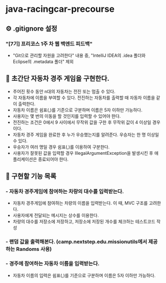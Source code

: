 # java-racingcar-precourse

## ︎⚙️ .gitignore 설정
### "[7기] 프리코스 1주 차 웹 백엔드 피드백" 
* "Git으로 관리할 자원을 고려한다" 내용 중, "IntelliJ IDEA의 .idea 폴더와 Eclipse의 .metadata 폴더" 제외

## 🚀 초간단 자동차 경주 게임을 구현한다.
* 주어진 횟수 동안 n대의 자동차는 전진 또는 멈출 수 있다.
* 각 자동차에 이름을 부여할 수 있다. 전진하는 자동차를 출력할 때 자동차 이름을 같이 출력한다.
* 자동차 이름은 쉼표(,)를 기준으로 구분하며 이름은 5자 이하만 가능하다.
* 사용자는 몇 번의 이동을 할 것인지를 입력할 수 있어야 한다.
* 전진하는 조건은 0에서 9 사이에서 무작위 값을 구한 후 무작위 값이 4 이상일 경우이다.
* 자동차 경주 게임을 완료한 후 누가 우승했는지를 알려준다. 우승자는 한 명 이상일 수 있다.
* 우승자가 여러 명일 경우 쉼표(,)를 이용하여 구분한다.
* 사용자가 잘못된 값을 입력할 경우 IllegalArgumentException을 발생시킨 후 애플리케이션은 종료되어야 한다.

## ︎📝 구현할 기능 목록
### - 자동차 경주게임에 참여하는 차량의 대수를 입력받는다.
* 자동차 경주게임에 참여하는 차량의 이름을 입력받는다. 이 때, MVC 구조를 고려한다.
* 사용자에게 전달되는 메시지는 상수를 이용한다.
* 차량의 대수를 저장소에 저장하고, 저장소에 저장된 개수를 체크하는 테스트코드 작성
### - 랜덤 값을 출력해본다. (camp.nextstep.edu.missionutils에서 제공하는 Randoms 사용)
### - 경주에 참여하는 자동차 이름을 입력받는다.
* 자동차 이름의 입력은 쉼표(,)를 기준으로 구분하며 이름은 5자 이하만 가능하다.

